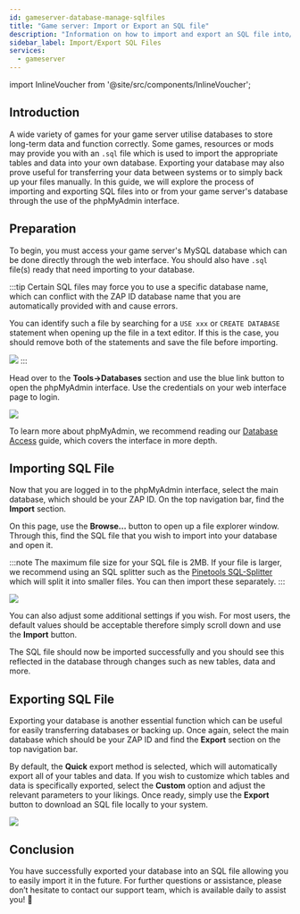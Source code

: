```yaml
---
id: gameserver-database-manage-sqlfiles
title: "Game server: Import or Export an SQL file"
description: "Information on how to import and export an SQL file into/from the database for your game server from ZAP-Hosting"
sidebar_label: Import/Export SQL Files
services:
  - gameserver
---
```


import InlineVoucher from '@site/src/components/InlineVoucher';

## Introduction

A wide variety of games for your game server utilise databases to store long-term data and function correctly. Some games, resources or mods may provide you with an `.sql` file which is used to import the appropriate tables and data into your own database. Exporting your database may also prove useful for transferring your data between systems or to simply back up your files manually. In this guide, we will explore the process of importing and exporting SQL files into or from your game server's database through the use of the phpMyAdmin interface.

<InlineVoucher />

## Preparation

To begin, you must access your game server's MySQL database which can be done directly through the web interface. You should also have `.sql` file(s) ready that need importing to your database.

:::tip
Certain SQL files may force you to use a specific database name, which can conflict with the ZAP ID database name that you are automatically provided with and cause errors.

You can identify such a file by searching for a `USE xxx` or `CREATE DATABASE` statement when opening up the file in a text editor. If this is the case, you should remove both of the statements and save the file before importing.

![](https://screensaver01.zap-hosting.com/index.php/s/DRoDqGngrS7qbQW/preview)
:::

Head over to the **Tools->Databases** section and use the blue link button to open the phpMyAdmin interface. Use the credentials on your web interface page to login.

![](https://screensaver01.zap-hosting.com/index.php/s/8ix7q4tHmPnyYSy/preview)

To learn more about phpMyAdmin, we recommend reading our [Database Access](gameserver-databases-pma.md) guide, which covers the interface in more depth.

## Importing SQL File

Now that you are logged in to the phpMyAdmin interface, select the main database, which should be your ZAP ID. On the top navigation bar, find the **Import** section.

On this page, use the **Browse...** button to open up a file explorer window. Through this, find the SQL file that you wish to import into your database and open it.

:::note
The maximum file size for your SQL file is 2MB. If your file is larger, we recommend using an SQL splitter such as the [Pinetools SQL-Splitter](https://pinetools.com/split-files) which will split it into smaller files. You can then import these separately.
:::

![](https://screensaver01.zap-hosting.com/index.php/s/TgZZBaSJJmXraZc/preview)

You can also adjust some additional settings if you wish. For most users, the default values should be acceptable therefore simply scroll down and use the **Import** button.

The SQL file should now be imported successfully and you should see this reflected in the database through changes such as new tables, data and more.

## Exporting SQL File

Exporting your database is another essential function which can be useful for easily transferring databases or backing up. Once again, select the main database which should be your ZAP ID and find the **Export** section on the top navigation bar.

By default, the **Quick** export method is selected, which will automatically export all of your tables and data. If you wish to customize which tables and data is specifically exported, select the **Custom** option and adjust the relevant parameters to your likings. Once ready, simply use the **Export** button to download an SQL file locally to your system.

![](https://screensaver01.zap-hosting.com/index.php/s/Qa2HakWpYGpfzfA/preview)



## Conclusion 

You have successfully exported your database into an SQL file allowing you to easily import it in the future. For further questions or assistance, please don’t hesitate to contact our support team, which is available daily to assist you! 🙂

<InlineVoucher />
